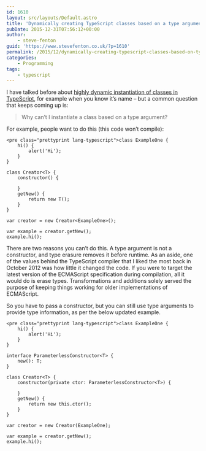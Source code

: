 ```yaml
---
id: 1610
layout: src/layouts/Default.astro
title: 'Dynamically creating TypeScript classes based on a type argument'
pubDate: 2015-12-31T07:56:12+00:00
author:
    - steve-fenton
guid: 'https://www.stevefenton.co.uk/?p=1610'
permalink: /2015/12/dynamically-creating-typescript-classes-based-on-type-argument/
categories:
    - Programming
tags:
    - typescript
---
```


I have talked before about [highly dynamic instantiation of classes in TypeScript](https://www.stevefenton.co.uk/2014/07/creating-typescript-classes-dynamically/), for example when you know it’s name – but a common question that keeps coming up is:

> Why can’t I instantiate a class based on a type argument?

For example, people want to do this (this code won’t compile):

```
<pre class="prettyprint lang-typescript">class ExampleOne {
    hi() {
        alert('Hi');
    }
}

class Creator<T> {
    constructor() {

    }
    getNew() {
        return new T();
    }
}

var creator = new Creator<ExampleOne>();

var example = creator.getNew();
example.hi();
```

There are two reasons you can’t do this. A type argument is not a constructor, and type erasure removes it before runtime. As an aside, one of the values behind the TypeScript compiler that I liked the most back in October 2012 was how little it changed the code. If you were to target the latest version of the ECMAScript specification during compilation, all it would do is erase types. Transformations and additions solely served the purpose of keeping things working for older implementations of ECMAScript.

So you have to pass a constructor, but you can still use type arguments to provide type information, as per the below updated example.

```
<pre class="prettyprint lang-typescript">class ExampleOne {
    hi() {
        alert('Hi');
    }
}

interface ParameterlessConstructor<T> {
    new(): T;
}

class Creator<T> {
    constructor(private ctor: ParameterlessConstructor<T>) {

    }
    getNew() {
        return new this.ctor();
    }
}

var creator = new Creator(ExampleOne);

var example = creator.getNew();
example.hi();
```